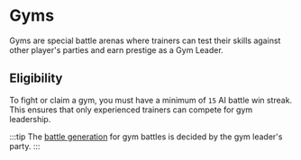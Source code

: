 # Gyms

Gyms are special battle arenas where trainers can test their skills against other player's parties and earn prestige as a Gym Leader.

## Eligibility

To fight or claim a gym, you must have a minimum of `15` AI battle win streak. This ensures that only experienced trainers can compete for gym leadership.

:::tip
The [battle generation](/commands/battle.md#battle-actions) for gym battles is decided by the gym leader's party.
:::